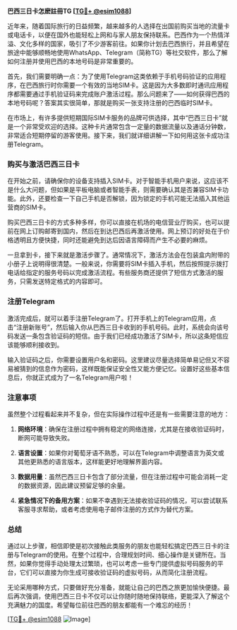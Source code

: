 **巴西三日卡怎麽註冊TG [[TG💪+ @esim1088](https://t.me/s/esim1088)]**

近年来，随着国际旅行的日益频繁，越来越多的人选择在出国前购买当地的流量卡或电话卡，以便在国外也能轻松上网和与家人朋友保持联系。巴西作为一个热情洋溢、文化多样的国家，吸引了不少游客前往。如果你计划去巴西旅行，并且希望在旅途中能够顺畅地使用WhatsApp、Telegram（简称TG）等社交软件，那么了解如何注册并使用巴西的本地号码是非常重要的。

首先，我们需要明确一点：为了使用Telegram这类依赖于手机号码验证的应用程序，在巴西旅行时你需要一个有效的当地SIM卡。这是因为大多数即时通讯应用程序都需要通过手机验证码来完成账户激活过程。那么问题来了——如何获得巴西的本地号码呢？答案其实很简单，那就是购买一张支持注册的巴西临时SIM卡。

在市场上，有许多提供短期国际SIM卡服务的品牌可供选择，其中“巴西三日卡”就是一个非常受欢迎的选择。这种卡片通常包含一定量的数据流量以及通话分钟数，非常适合短期停留的游客使用。接下来，我们就详细讲解一下如何用这张卡成功注册Telegram。

### 购买与激活巴西三日卡

在开始之前，请确保你的设备支持插入SIM卡。对于智能手机用户来说，这应该不是什么大问题，但如果是平板电脑或者智能手表，则需要确认其是否兼容SIM卡功能。此外，还要检查一下自己手机是否解锁，因为锁定的手机可能无法插入其他运营商的SIM卡。

购买巴西三日卡的方式多种多样，你可以直接在机场的电信营业厅购买，也可以提前在网上订购邮寄到国内，然后在到达巴西后再激活使用。网上预订的好处在于价格透明且方便快捷，同时还能避免到达后因语言障碍而产生不必要的麻烦。

一旦拿到卡，接下来就是激活步骤了。通常情况下，激活方法会在包装盒内附带的小册子上说明得很清楚。一般来说，你需要将SIM卡插入手机，然后按照提示拨打电话给指定的服务号码以完成激活流程。有些服务商还提供了短信方式激活的服务，只需发送特定格式的内容即可。

### 注册Telegram

激活完成后，就可以着手注册Telegram了。打开手机上的Telegram应用，点击“注册新账号”，然后输入你从巴西三日卡收到的手机号码。此时，系统会向该号码发送一条包含验证码的短信。由于我们已经成功激活了SIM卡，所以这条短信应该能够顺利接收到。

输入验证码之后，你需要设置用户名和密码。这里建议尽量选择简单易记但又不容易被猜到的信息作为密码，这样既能保证安全性又能方便记忆。设置好这些基本信息后，你就正式成为了一名Telegram用户啦！

### 注意事项

虽然整个过程看起来并不复杂，但在实际操作过程中还是有一些需要注意的地方：

1. **网络环境**：确保在注册过程中拥有稳定的网络连接，尤其是在接收验证码时，断网可能导致失败。
   
2. **语言设置**：如果你对葡萄牙语不熟悉，可以在Telegram中调整语言为英文或其他更熟悉的语言版本，这样能更好地理解界面内容。

3. **数据用量**：虽然巴西三日卡包含了部分流量，但在注册过程中可能会消耗一定的数据资源，因此建议预留足够的余量。

4. **紧急情况下的备用方案**：如果不幸遇到无法接收验证码的情况，可以尝试联系客服寻求帮助，或者考虑使用电子邮件注册的方式作为替代方案。

### 总结

通过以上步骤，相信即使是初次接触此类服务的朋友也能轻松搞定巴西三日卡的注册与Telegram的使用。在整个过程中，合理规划时间、细心操作是关键所在。当然，如果你觉得手动处理太过繁琐，也可以考虑一些专门提供虚拟号码服务的平台，它们可以直接为你生成可接收验证码的虚拟号码，从而简化注册流程。

无论采用哪种方式，只要做好充分准备，就能让自己的巴西之旅更加愉快便捷。最后再次强调，使用巴西三日卡不仅可以让你随时随地保持联络，更能深入了解这个充满魅力的国度。希望每位前往巴西的朋友都能有一个难忘的经历！

[[TG💪+ @esim1088](https://t.me/s/esim1088) ![Image](https://i.postimg.cc/4NQfJmqS/Snipaste-2025-05-13-00-14-12.png)]